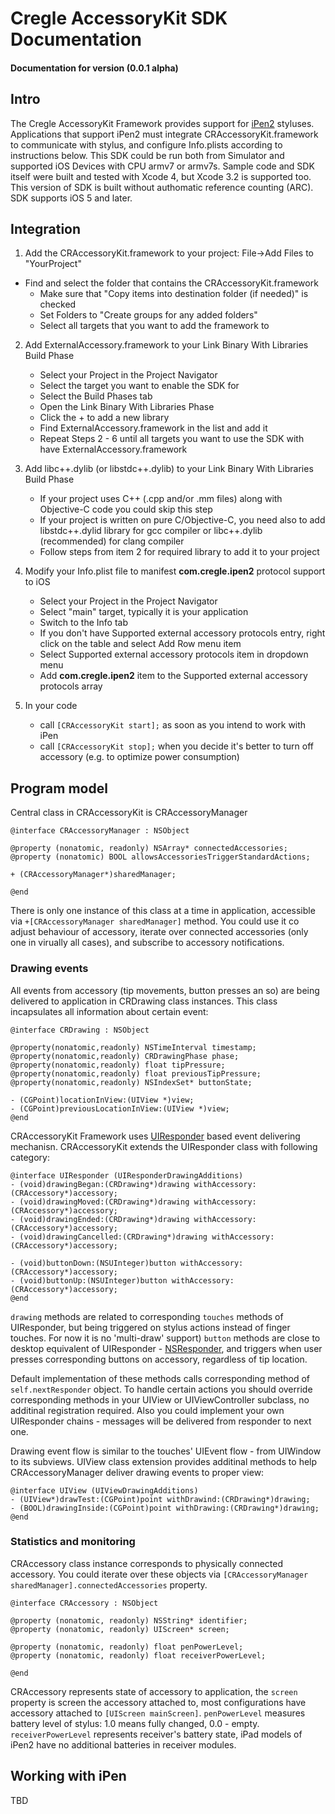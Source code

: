 # Cregle AccessoryKit SDK Documentation
#### Documentation for version (0.0.1 alpha)

## Intro

The Cregle AccessoryKit Framework provides support for [iPen2](http://www.cregle.com/pages/pressure-sensitive-stylus-for-your-imac-and-ipad) styluses.
Applications that support iPen2 must integrate CRAccessoryKit.framework to communicate with stylus, and configure Info.plists according to instructions below.
This SDK could be run both from Simulator and supported iOS Devices with CPU armv7 or armv7s. Sample code and SDK itself were built and tested with Xcode 4,
but Xcode 3.2 is supported too. This version of SDK is built without authomatic reference counting (ARC). SDK supports iOS 5 and later.

## Integration

1. Add the CRAccessoryKit.framework to your project: File->Add Files to "YourProject"
  - Find and select the folder that contains the CRAccessoryKit.framework
	- Make sure that "Copy items into destination folder (if needed)" is checked
	- Set Folders to "Create groups for any added folders"
	- Select all targets that you want to add the framework to

2. Add ExternalAccessory.framework to your Link Binary With Libraries Build Phase
	* Select your Project in the Project Navigator
	* Select the target you want to enable the SDK for
	* Select the Build Phases tab
	* Open the Link Binary With Libraries Phase
	* Click the + to add a new library
	* Find ExternalAccessory.framework in the list and add it
	* Repeat Steps 2 - 6 until all targets you want to use the SDK with have ExternalAccessory.framework

3. Add libc++.dylib (or libstdc++.dylib) to your Link Binary With Libraries Build Phase
	* If your project uses C++ (.cpp and/or .mm files) along with Objective-C code you could skip this step
	* If your project is written on pure C/Objective-C, you need also to add libstdc++.dylid library for gcc compiler or libc++.dylib (recommended) for clang compiler
	* Follow steps from item 2 for required library to add it to your project

4. Modify your Info.plist file to manifest __com.cregle.ipen2__ protocol support to iOS
	* Select your Project in the Project Navigator
	* Select "main" target, typically it is your application
	* Switch to the Info tab
	* If you don't have Supported external accessory protocols entry, right click on the table and select Add Row menu item
	* Select Supported external accessory protocols item in dropdown menu
	* Add __com.cregle.ipen2__ item to the Supported external accessory protocols array

5. In your code
	* call `[CRAccessoryKit start];` as soon as you intend to work with iPen
	* call `[CRAccessoryKit stop];` when you decide it's better to turn off accessory (e.g. to optimize power consumption)

## Program model
Central class in CRAccessoryKit is CRAccessoryManager

	@interface CRAccessoryManager : NSObject

	@property (nonatomic, readonly) NSArray* connectedAccessories;
	@property (nonatomic) BOOL allowsAccessoriesTriggerStandardActions;

	+ (CRAccessoryManager*)sharedManager;

	@end

There is only one instance of this class at a time in application, accessible via `+[CRAccessoryManager sharedManager]` method.
You could use it co adjust behaviour of accessory, iterate over connected accessories (only one in virually all cases), and subscribe to accessory notifications.

### Drawing events

All events from accessory (tip movements, button presses an so) are being delivered to application in CRDrawing class instances. This class incapsulates all information about certain event:

	@interface CRDrawing : NSObject

	@property(nonatomic,readonly) NSTimeInterval timestamp;
	@property(nonatomic,readonly) CRDrawingPhase phase;
	@property(nonatomic,readonly) float tipPressure;
	@property(nonatomic,readonly) float previousTipPressure;
	@property(nonatomic,readonly) NSIndexSet* buttonState;

	- (CGPoint)locationInView:(UIView *)view;
	- (CGPoint)previousLocationInView:(UIView *)view;
	@end

CRAccessoryKit Framework uses [UIResponder](http://developer.apple.com/library/ios/#documentation/uikit/reference/UIResponder_Class/Reference/Reference.html) based event delivering mechanisn. CRAccessoryKit extends the UIResponder class with following category:

	@interface UIResponder (UIResponderDrawingAdditions)
	- (void)drawingBegan:(CRDrawing*)drawing withAccessory:(CRAccessory*)accessory;
	- (void)drawingMoved:(CRDrawing*)drawing withAccessory:(CRAccessory*)accessory;
	- (void)drawingEnded:(CRDrawing*)drawing withAccessory:(CRAccessory*)accessory;
	- (void)drawingCancelled:(CRDrawing*)drawing withAccessory:(CRAccessory*)accessory;

	- (void)buttonDown:(NSUInteger)button withAccessory:(CRAccessory*)accessory;
	- (void)buttonUp:(NSUInteger)button withAccessory:(CRAccessory*)accessory;
	@end

`drawing` methods are related to corresponding `touches` methods of UIResponder, but being triggered on stylus actions instead of finger touches. For now it is no 'multi-draw' support)
`button` methods are close to desktop equivalent of UIResponder - [NSResponder](https://developer.apple.com/library/mac/#documentation/cocoa/reference/ApplicationKit/Classes/NSResponder_Class/Reference/Reference.html), and triggers when user presses corresponding buttons on accessory, regardless of tip location.

Default implementation of these methods calls corresponding method of `self.nextResponder` object. To handle certain actions you should override corresponding methods in your UIView or UIViewController subclass,
no additinal registration required. Also you could implement your own UIResponder chains - messages will be delivered from responder to next one.

Drawing event flow is similar to the touches' UIEvent flow - from UIWindow to its subviews. UIView class extension provides additinal methods to help CRAccessoryManager deliver drawing events to proper view:

	@interface UIView (UIViewDrawingAdditions)
	- (UIView*)drawTest:(CGPoint)point withDrawind:(CRDrawing*)drawing;
	- (BOOL)drawingInside:(CGPoint)point withDrawing:(CRDrawing*)drawing;
	@end

### Statistics and monitoring
CRAccessory class instance corresponds to physically connected accessory. You could iterate over these objects via `[CRAccessoryManager sharedManager].connectedAccessories` property.

	@interface CRAccessory : NSObject

	@property (nonatomic, readonly) NSString* identifier;
	@property (nonatomic, readonly) UIScreen* screen;

	@property (nonatomic, readonly) float penPowerLevel;
	@property (nonatomic, readonly) float receiverPowerLevel;

	@end

CRAccessory represents state of accessory to application, the `screen` property is screen the accessory attached to, most configurations have accessory attached to `[UIScreen mainScreen]`.
`penPowerLevel` measures battery level of stylus: 1.0 means fully changed, 0.0 - empty.
`receiverPowerLevel` represents receiver's battery state, iPad models of iPen2 have no additional batteries in receiver modules.

## Working with iPen
TBD
